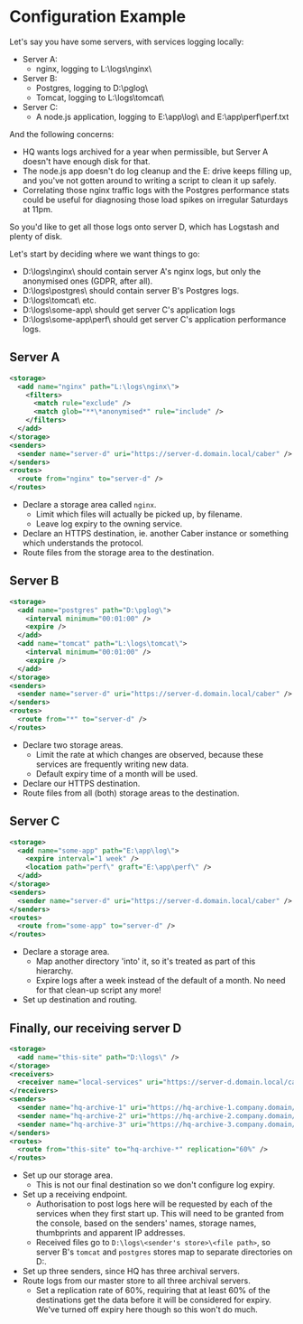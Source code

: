 # Configuration Example

Let's say you have some servers, with services logging locally:

* Server A:
  * nginx, logging to L:\logs\nginx\
* Server B:
  * Postgres, logging to D:\pglog\
  * Tomcat, logging to L:\logs\tomcat\
* Server C:
  * A node.js application, logging to E:\app\log\ and E:\app\perf\perf.txt

And the following concerns:
* HQ wants logs archived for a year when permissible, but Server A doesn't
  have enough disk for that.
* The node.js app doesn't do log cleanup and the E: drive keeps filling up,
  and you've not gotten around to writing a script to clean it up safely.
* Correlating those nginx traffic logs with the Postgres performance stats
  could be useful for diagnosing those load spikes on irregular Saturdays at
  11pm.

So you'd like to get all those logs onto server D, which has Logstash and
plenty of disk.

Let's start by deciding where we want things to go:
* D:\logs\nginx\ should contain server A's nginx logs, but only the anonymised
  ones (GDPR, after all).
* D:\logs\postgres\ should contain server B's Postgres logs.
* D:\logs\tomcat\ etc.
* D:\logs\some-app\ should get server C's application logs
* D:\logs\some-app\perf\ should get server C's application performance logs.

## Server A
```xml
<storage>
  <add name="nginx" path="L:\logs\nginx\">
    <filters>
      <match rule="exclude" />
      <match glob="**\*anonymised*" rule="include" />
    </filters>
  </add>
</storage>
<senders>
  <sender name="server-d" uri="https://server-d.domain.local/caber" />
</senders>
<routes>
  <route from="nginx" to="server-d" />
</routes>
```
* Declare a storage area called `nginx`.
  * Limit which files will actually be picked up, by filename.
  * Leave log expiry to the owning service.
* Declare an HTTPS destination, ie. another Caber instance or something which
  understands the protocol.
* Route files from the storage area to the destination.

## Server B
```xml
<storage>
  <add name="postgres" path="D:\pglog\">
    <interval minimum="00:01:00" />
    <expire />
  </add>
  <add name="tomcat" path="L:\logs\tomcat\">
    <interval minimum="00:01:00" />
    <expire />
  </add>
</storage>
<senders>
  <sender name="server-d" uri="https://server-d.domain.local/caber" />
</senders>
<routes>
  <route from="*" to="server-d" />
</routes>
```
* Declare two storage areas.
  * Limit the rate at which changes are observed, because these services are
    frequently writing new data.
  * Default expiry time of a month will be used.
* Declare our HTTPS destination.
* Route files from all (both) storage areas to the destination.

## Server C
```xml
<storage>
  <add name="some-app" path="E:\app\log\">
    <expire interval="1 week" />
    <location path="perf\" graft="E:\app\perf\" />
  </add>
</storage>
<senders>
  <sender name="server-d" uri="https://server-d.domain.local/caber" />
</senders>
<routes>
  <route from="some-app" to="server-d" />
</routes>
```
* Declare a storage area.
  * Map another directory 'into' it, so it's treated as part of this
    hierarchy.
  * Expire logs after a week instead of the default of a month. No need for
    that clean-up script any more!
* Set up destination and routing.

## Finally, our receiving server D
```xml
<storage>
  <add name="this-site" path="D:\logs\" />
</storage>
<receivers>
  <receiver name="local-services" uri="https://server-d.domain.local/caber" store="this-site" />
</receivers>
<senders>
  <sender name="hq-archive-1" uri="https://hq-archive-1.company.domain/caber" />
  <sender name="hq-archive-2" uri="https://hq-archive-2.company.domain/caber" />
  <sender name="hq-archive-3" uri="https://hq-archive-3.company.domain/caber" />
</senders>
<routes>
  <route from="this-site" to="hq-archive-*" replication="60%" />
</routes>
```
* Set up our storage area.
  * This is not our final destination so we don't configure log expiry.
* Set up a receiving endpoint.
  * Authorisation to post logs here will be requested by each of the services
    when they first start up. This will need to be granted from the console,
    based on the senders' names, storage names, thumbprints and apparent IP
    addresses.
  * Received files go to `D:\logs\<sender's store>\<file path>`, so server B's
    `tomcat` and `postgres` stores map to separate directories on D:.
* Set up three senders, since HQ has three archival servers.
* Route logs from our master store to all three archival servers.
  * Set a replication rate of 60%, requiring that at least 60% of the
    destinations get the data before it will be considered for expiry. We've
    turned off expiry here though so this won't do much.
   